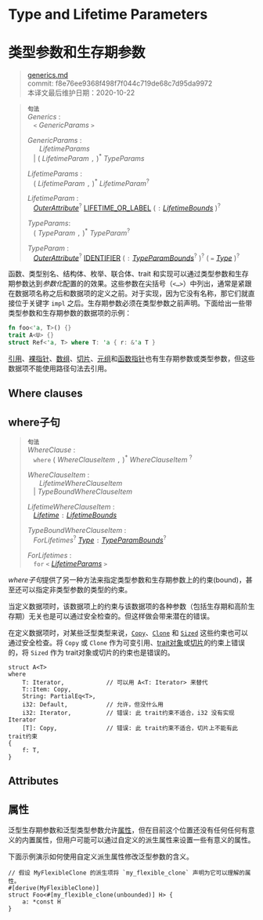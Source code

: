 # Type and Lifetime Parameters
# 类型参数和生存期参数

>[generics.md](https://github.com/rust-lang/reference/blob/master/src/items/generics.md)\
>commit: f8e76ee9368f498f7f044c719de68c7d95da9972 \
>本译文最后维护日期：2020-10-22

> **<sup>句法</sup>**\
> _Generics_ :\
> &nbsp;&nbsp; `<` _GenericParams_ `>`
>
> _GenericParams_ :\
> &nbsp;&nbsp; &nbsp;&nbsp; _LifetimeParams_\
> &nbsp;&nbsp; | ( _LifetimeParam_ `,` )<sup>\*</sup> _TypeParams_
>
> _LifetimeParams_ :\
> &nbsp;&nbsp; ( _LifetimeParam_ `,` )<sup>\*</sup> _LifetimeParam_<sup>?</sup>
>
> _LifetimeParam_ :\
> &nbsp;&nbsp; [_OuterAttribute_]<sup>?</sup> [LIFETIME_OR_LABEL]&nbsp;( `:` [_LifetimeBounds_] )<sup>?</sup>
>
> _TypeParams_:\
> &nbsp;&nbsp; ( _TypeParam_ `,` )<sup>\*</sup> _TypeParam_<sup>?</sup>
>
> _TypeParam_ :\
> &nbsp;&nbsp; [_OuterAttribute_]<sup>?</sup> [IDENTIFIER] ( `:` [_TypeParamBounds_]<sup>?</sup> )<sup>?</sup> ( `=` [_Type_] )<sup>?</sup>

函数、类型别名、结构体、枚举、联合体、trait 和实现可以通过类型参数和生存期参数达到*参数化*配置的的效果。这些参数在尖括号<span class="parenthetical">（`<…>`）</span>中列出，通常是紧跟在数据项名称之后和数据项的定义之前。对于实现，因为它没有名称，那它们就直接位于关键字 `impl` 之后。生存期参数必须在类型参数之前声明。下面给出一些带类型参数和生存期参数的数据项的示例：

```rust
fn foo<'a, T>() {}
trait A<U> {}
struct Ref<'a, T> where T: 'a { r: &'a T }
```

[引用][References]、[裸指针][raw pointers]、[数组][arrays]、[切片][arrays]、[元组][tuples]和[函数指针][function pointers]也有生存期参数或类型参数，但这些数据项不能使用路径句法去引用。

## Where clauses
## where子句

> **<sup>句法</sup>**\
> _WhereClause_ :\
> &nbsp;&nbsp; `where` ( _WhereClauseItem_ `,` )<sup>\*</sup> _WhereClauseItem_ <sup>?</sup>
>
> _WhereClauseItem_ :\
> &nbsp;&nbsp; &nbsp;&nbsp; _LifetimeWhereClauseItem_\
> &nbsp;&nbsp; | _TypeBoundWhereClauseItem_
>
> _LifetimeWhereClauseItem_ :\
> &nbsp;&nbsp; [_Lifetime_] `:` [_LifetimeBounds_]
>
> _TypeBoundWhereClauseItem_ :\
> &nbsp;&nbsp; _ForLifetimes_<sup>?</sup> [_Type_] `:` [_TypeParamBounds_]<sup>?</sup>
>
> _ForLifetimes_ :\
> &nbsp;&nbsp; `for` `<` [_LifetimeParams_](#type-and-lifetime-parameters) `>`

*where子句*提供了另一种方法来指定类型参数和生存期参数上的约束(bound)，甚至还可以指定非类型参数的类型的约束。

当定义数据项时，该数据项上的约束与该数据项的各种参数（包括生存期和高阶生存期）无关也是可以通过安全检查的。但这样做会带来潜在的错误。

在定义数据项时，对某些泛型类型来说，[`Copy`]、[`Clone`] 和 [`Sized`] 这些约束也可以通过安全检查。将 `Copy` 或 `Clone` 作为可变引用、[trait对象][trait object]或[切片][arrays]的约束上错误的，将 `Sized` 作为 trait对象或切片的约束也是错误的。

```rust,compile_fail
struct A<T>
where
    T: Iterator,            // 可以用 A<T: Iterator> 来替代
    T::Item: Copy,
    String: PartialEq<T>,
    i32: Default,           // 允许，但没什么用
    i32: Iterator,          // 错误: 此 trait约束不适合，i32 没有实现 Iterator
    [T]: Copy,              // 错误: 此 trait约束不适合，切片上不能有此 trait约束
{
    f: T,
}
```

## Attributes
## 属性

泛型生存期参数和泛型类型参数允许[属性][attributes]，但在目前这个位置还没有任何任何有意义的内置属性，但用户可能可以通过自定义的派生属性来设置一些有意义的属性。

下面示例演示如何使用自定义派生属性修改泛型参数的含义。

<!-- ignore: requires proc macro derive -->
```rust,ignore
// 假设 MyFlexibleClone 的派生项将 `my_flexible_clone` 声明为它可以理解的属性。
#[derive(MyFlexibleClone)]
struct Foo<#[my_flexible_clone(unbounded)] H> {
    a: *const H
}
```

[IDENTIFIER]: ../identifiers.md
[LIFETIME_OR_LABEL]: ../tokens.md#lifetimes-and-loop-labels

[_LifetimeBounds_]: ../trait-bounds.md
[_Lifetime_]: ../trait-bounds.md
[_OuterAttribute_]: ../attributes.md
[_Type_]: ../types.md#type-expressions
[_TypeParamBounds_]: ../trait-bounds.md

[arrays]: ../types/array.md
[function pointers]: ../types/function-pointer.md
[references]: ../types/pointer.md#shared-references-
[raw pointers]: ../types/pointer.md#raw-pointers-const-and-mut
[`Clone`]: ../special-types-and-traits.md#clone
[`Copy`]: ../special-types-and-traits.md#copy
[`Sized`]: ../special-types-and-traits.md#sized
[tuples]: ../types/tuple.md
[trait object]: ../types/trait-object.md
[attributes]: ../attributes.md

<!-- 2020-10-25 -->
<!-- checked -->
